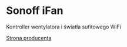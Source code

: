 # Sonoff iFan
Kontroller wentylatora i światła sufitowego WiFi

[Strona producenta](https://sonoff.tech/product/wifi-diy-smart-switches/ifan03)